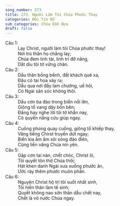 ```yaml
---
song_number: 273
title: 273. Người Làm Tôi Chúa Phước Thay
categories: Đời Tín Đồ
sub_categories: Chúa Dẫn Đưa
draft: false
---
```

<dl><dt>Câu 1:</dt><dd data-verse="1">Lạy Christ, người làm tôi Chúa phước thay! <br/>Nơi trú thân họ chẳng lay; <br/>Chúa đem linh tài, linh trí đỡ nâng, <br/>Dắt dìu tôi tớ vững chân. </dd><dt>Câu 2:</dt><dd data-verse="2">Dầu thân bồng bềnh, đất khách quê xa, <br/>Đâu có tai họa xảy ra; <br/>Dẫu qua nơi đầy lam chướng, uế hôi, <br/>Có Ngài săn sóc không thôi. </dd><dt>Câu 3:</dt><dd data-verse="3">Dầu cơn ba đào trong biển nổi lên, <br/>Giông tố vang dậy bốn bên; <br/>Đấng hay nghe lời tôi tớ khẩn nay, <br/>Có quyền năng cứu giúp ngay. </dd><dt>Câu 4:</dt><dd data-verse="4">Cuồng phong quay cuồng, giông tố khiếp thay, <br/>Vâng tiếng Chirst truyền dứt ngay; <br/>Biển kia ầm ầm sôi sóng đảo điên, <br/>Cũng liền vâng Chúa nín yên. </dd><dt>Câu 5:</dt><dd data-verse="5">Gặp cơn tai nàn, chết chóc, Christ ôi, <br/>Tôi quyết tôn thờ Chúa thôi; <br/>Hát khen danh Ngài xưa xuống phước ân, <br/>Ước rày thêm phước muôn phần. </dd><dt>Câu 6:</dt><dd data-verse="6">Nguyện Christ hộ trì tôi suốt nhất sinh, <br/>Tôi hiến thân làm tế sinh; <br/>Quyết không nao sờn thân dẫu chết nay, <br/>Chết là vô nước Chúa ngay. </dd></dl>